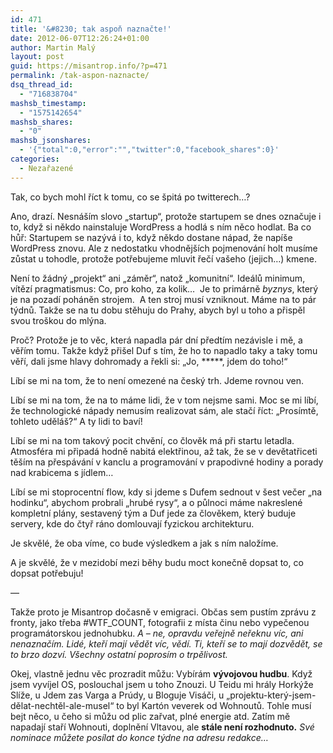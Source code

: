 ```yaml
---
id: 471
title: '&#8230; tak aspoň naznačte!'
date: 2012-06-07T12:26:24+01:00
author: Martin Malý
layout: post
guid: https://misantrop.info/?p=471
permalink: /tak-aspon-naznacte/
dsq_thread_id:
  - "716838704"
mashsb_timestamp:
  - "1575142654"
mashsb_shares:
  - "0"
mashsb_jsonshares:
  - '{"total":0,"error":"","twitter":0,"facebook_shares":0}'
categories:
  - Nezařazené
---
```

Tak, co bych mohl říct k tomu, co se špitá po twitterech&#8230;?

<!--more-->

Ano, drazí. Nesnáším slovo &#8222;startup&#8220;, protože startupem se dnes označuje i to, když si někdo nainstaluje WordPress a hodlá s ním něco hodlat. Ba co hůř: Startupem se nazývá i to, když někdo dostane nápad, že napíše WordPress znovu. Ale z nedostatku vhodnějších pojmenování holt musíme zůstat u tohodle, protože potřebujeme mluvit řečí vašeho (jejich&#8230;) kmene.

Není to žádný &#8222;projekt&#8220; ani &#8222;záměr&#8220;, natož &#8222;komunitní&#8220;. Ideálů minimum, vítězí pragmatismus: Co, pro koho, za kolik&#8230;  Je to primárně _byznys_, který je na pozadí poháněn strojem.  A ten stroj musí vzniknout. Máme na to pár týdnů. Takže se na tu dobu stěhuju do Prahy, abych byl u toho a přispěl svou troškou do mlýna.

Proč? Protože je to věc, která napadla pár dní předtím nezávisle i mě, a věřím tomu. Takže když přišel Duf s tím, že ho to napadlo taky a taky tomu věří, dali jsme hlavy dohromady a řekli si: &#8222;Jo, \*****, jdem do toho!&#8220;

Líbí se mi na tom, že to není omezené na český trh. Jdeme rovnou ven.

Líbí se mi na tom, že na to máme lidi, že v tom nejsme sami. Moc se mi líbí, že technologické nápady nemusím realizovat sám, ale stačí říct: &#8222;Prosímtě, tohleto uděláš?&#8220; A ty lidi to baví!

Líbí se mi na tom takový pocit chvění, co člověk má při startu letadla. Atmosféra mi připadá hodně nabitá elektřinou, až tak, že se v devětatřiceti těším na přespávání v kanclu a programování v prapodivné hodiny a porady nad krabicema s jídlem&#8230;

Líbí se mi stoprocentní flow, kdy si jdeme s Dufem sednout v šest večer &#8222;na hodinku&#8220;, abychom probrali &#8222;hrubé rysy&#8220;, a o půlnoci máme nakreslené kompletní plány, sestavený tým a Duf jede za člověkem, který buduje servery, kde do čtyř ráno domlouvají fyzickou architekturu.

Je skvělé, že oba víme, co bude výsledkem a jak s ním naložíme.

A je skvělé, že v mezidobí mezi běhy budu moct konečně dopsat to, co dopsat potřebuju!

&#8212;

Takže proto je Misantrop dočasně v emigraci. Občas sem pustím zprávu z fronty, jako třeba #WTF_COUNT, fotografii z místa činu nebo vypečenou programátorskou jednohubku. _A &#8211; ne, opravdu veřejně neřeknu víc, ani nenaznačím. Lidé, kteří mají vědět víc, vědí. Ti, kteří se to mají dozvědět, se to brzo dozví. Všechny ostatní poprosím o trpělivost._

Okej, vlastně jednu věc prozradit můžu: Vybírám **vývojovou hudbu**. Když jsem vyvíjel OS, poslouchal jsem u toho Znouzi. U Teidu mi hrály Horkýže Slíže, u Jdem zas Varga a Prúdy, u Bloguje Visáči, u &#8222;projektu-který-jsem-dělat-nechtěl-ale-musel&#8220; to byl Kartón veverek od Wohnoutů. Tohle musí bejt něco, u čeho si můžu od plic zařvat, plné energie atd. Zatím mě napadají staří Wohnouti, doplnění Vltavou, ale **stále není rozhodnuto.** _Své nominace můžete posílat do konce týdne na adresu redakce&#8230;_